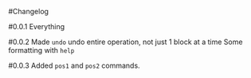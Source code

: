 #Changelog

#0.0.1
Everything

#0.0.2
Made `undo` undo entire operation, not just 1 block at a time
Some formatting with `help`

#0.0.3
Added `pos1` and `pos2` commands.
